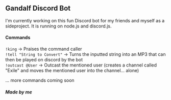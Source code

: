 ## Gandalf Discord Bot

I'm currently working on this fun Discord bot for my friends and myself as a sideproject.
It is running on node.js and discord.js. 

#### Commands

`!king` -> Praises the command caller<br>
`!tell "String to Convert"` -> Turns the inputted string into an MP3 that can then be played on discord by the bot<br>
`!outcast @User` ->  Outcast the mentioned user (creates a channel called "Exile" and moves the mentioned user into the channel... alone)<br>

... more commands coming soon

##### Made by me
